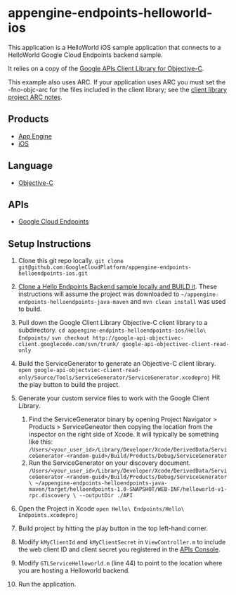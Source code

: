 appengine-endpoints-helloworld-ios
=================================

This application is a HelloWorld iOS sample application that connects to a 
HelloWorld Google Cloud Endpoints backend sample.

It relies on a copy of the [Google APIs Client Library for Objective-C][1].

This example also uses ARC. If your application uses ARC you must set the
-fno-objc-arc for the files included in the client library; see the [client
library project ARC notes][8].

## Products
- [App Engine][2]
- [iOS][3]

## Language
- [Objective-C][4]

## APIs
- [Google Cloud Endpoints][5]

## Setup Instructions
1. Clone this git repo locally.
`git clone git@github.com:GoogleCloudPlatform/appengine-endpoints-helloendpoints-ios.git`
1. [Clone a Hello Endpoints Backend sample locally and BUILD it][7]. These
instructions will assume the project was downloaded to
`~/appengine-endpoints-helloendpoints-java-maven` and `mvn clean install` was
used to build.
1. Pull down the Google Client Library Objective-C client library to a subdirectory.
`cd appengine-endpints-helloendpoints-ios/Hello\ Endpoints/`
`svn checkout http://google-api-objectivec-client.googlecode.com/svn/trunk/ google-api-objectivec-client-read-only`
1. Build the ServiceGenerator to generate an Objective-C client library.
`open google-api-objectviec-client-read-only/Source/Tools/ServiceGenerator/ServiceGenerator.xcodeproj`
Hit the play button to build the project. 
1. Generate your custom service files to work with the Google Client Library.
    1. Find the ServiceGenerator binary by opening Project Navigator > Products > ServiceGeneator then copying the location from the inspector on the right side of Xcode. It will typically be something like this:
`/Users/<your_user_id>/Library/Developer/Xcode/DerivedData/ServiceGenerator-<random-guid>/Build/Products/Debug/ServiceGenerator`
    1. Run the ServiceGenerator on your discovery document.
`/Users/<your_user_id>/Library/Developer/Xcode/DerivedData/ServiceGenerator-<random-guid>/Build/Products/Debug/ServiceGenerator \
    ~/appengine-endpoints-helloendpoints-java-maven/target/helloendpoints-1.0-SNAPSHOT/WEB-INF/helloworld-v1-rpc.discovery \
    --outputDir ./API`
1. Open the Project in Xcode
`open Hello\ Endpoints/Hello\ Endpoints.xcodeproj`
1. Build project by hitting the play button in the top left-hand corner.

2. Modify `kMyClientId` and `kMyClientSecret` in `ViewController.m` to include
   the web client ID and client secret you registered in the [APIs Console][6].
3. Modify `GTLServiceHelloworld.m` (line 44) to point to the location where you
   are hosting a Helloworld backend.
4. Run the application.


[1]: http://code.google.com/p/google-api-objectivec-client/
[2]: https://developers.google.com/appengine
[3]: https://developer.apple.com/technologies/ios/
[4]: http://en.wikipedia.org/wiki/Objective-C
[5]: https://developers.google.com/appengine/docs/java/endpoints/
[6]: https://code.google.com/apis/console
[7]: https://github.com/GoogleCloudPlatform/appengine-endpoints-helloendpoints-java-maven
[8]: https://code.google.com/p/google-api-objectivec-client/wiki/BuildingTheLibrary#ARC_Compatibility

